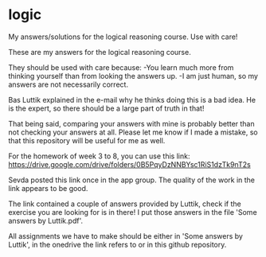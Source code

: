 # logic
My answers/solutions for the logical reasoning course. Use with care!

These are my answers for the logical reasoning course.

They should be used with care because:
-You learn much more from thinking yourself than from looking the answers up.
-I am just human, so my answers are not necessarily correct.

Bas Luttik explained in the e-mail why he thinks doing this is a bad idea. He is the expert, so there should be a large part of truth in that!

That being said, comparing your answers with mine is probably better than not checking your answers at all.
Please let me know if I made a mistake, so that this repository will be useful for me as well.

For the homework of week 3 to 8, you can use this link:
https://drive.google.com/drive/folders/0B5PqyDzNNBYsc1RiS1dzTk9nT2s

Sevda posted this link once in the app group.
The quality of the work in the link appears to be good.

The link contained a couple of answers provided by Luttik, check if the exercise you are looking for is in there! I put those answers in the file 'Some answers by Luttik.pdf'.

All assignments we have to make should be either in 'Some answers by Luttik', in the onedrive the link refers to or in this github repository.
